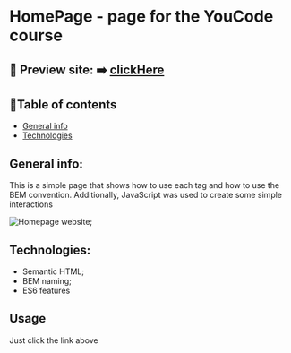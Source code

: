 # HomePage - page for the YouCode course 

## 🎥 Preview site: ➡️ [clickHere](https://patrycja-dz.github.io/homepage-youcode-course/)
## 📑Table of contents
* [General info](#general-info)
* [Technologies](#technologies)
## General info:
This is a simple page that shows how to use each tag and how to use the BEM convention. Additionally, JavaScript was used to create some simple interactions
 
![Homepage website]("images/Animation.gif");

## Technologies:
* Semantic HTML;
* BEM naming;
* ES6 features

## Usage
Just click the link above
